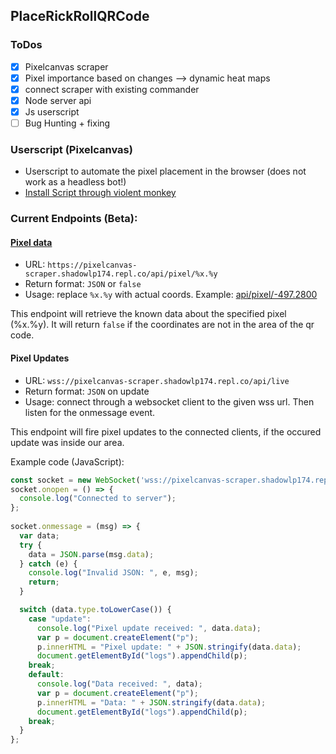 ## PlaceRickRollQRCode

### ToDos

- [X] Pixelcanvas scraper
- [X] Pixel importance based on changes --> dynamic heat maps
- [X] connect scraper with existing commander
- [X] Node server api
- [X] Js userscript
- [ ] Bug Hunting + fixing

### Userscript (Pixelcanvas)

- Userscript to automate the pixel placement in the browser (does not work as a headless bot!)
- [Install Script through violent monkey](https://github.com/PRRQRC/pixelcanvas-userscript/raw/master/userscript.user.js)

### Current Endpoints (Beta):

#### [Pixel data](https://pixelcanvas-scraper.shadowlp174.repl.co/api/pixel/-497.2800)

- URL: `https://pixelcanvas-scraper.shadowlp174.repl.co/api/pixel/%x.%y`
- Return format: `JSON` or `false`
- Usage: replace `%x.%y` with actual coords. Example: [api/pixel/-497.2800](https://pixelcanvas-scraper.shadowlp174.repl.co/api/pixel/-497.2800)

This endpoint will retrieve the known data about the specified pixel (%x.%y). It will return `false` if the coordinates are not in the area of the qr code.

#### Pixel Updates

- URL: `wss://pixelcanvas-scraper.shadowlp174.repl.co/api/live`
- Return format: `JSON` on update
- Usage: connect through a websocket client to the given wss url. Then listen for the onmessage event.

This endpoint will fire pixel updates to the connected clients, if the occured update was inside our area.

Example code (JavaScript):

```JavaScript
const socket = new WebSocket('wss://pixelcanvas-scraper.shadowlp174.repl.co/api/live');
socket.onopen = () => {
  console.log("Connected to server");
};
  
socket.onmessage = (msg) => {
  var data;
  try {
    data = JSON.parse(msg.data);
  } catch (e) {
    console.log("Invalid JSON: ", e, msg);
    return;
  }

  switch (data.type.toLowerCase()) {
    case "update":
      console.log("Pixel update received: ", data.data);
      var p = document.createElement("p");
      p.innerHTML = "Pixel update: " + JSON.stringify(data.data);
      document.getElementById("logs").appendChild(p);
    break;
    default:
      console.log("Data received: ", data);
      var p = document.createElement("p");
      p.innerHTML = "Data: " + JSON.stringify(data.data);
      document.getElementById("logs").appendChild(p);
    break;
  }
};
```

<!--

**Here are some ideas to get you started:**

🙋‍♀️ A short introduction - what is your organization all about?
🌈 Contribution guidelines - how can the community get involved?
👩‍💻 Useful resources - where can the community find your docs? Is there anything else the community should know?
🍿 Fun facts - what does your team eat for breakfast?
🧙 Remember, you can do mighty things with the power of [Markdown](https://docs.github.com/github/writing-on-github/getting-started-with-writing-and-formatting-on-github/basic-writing-and-formatting-syntax)
-->
